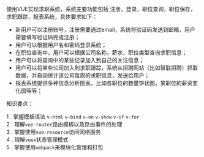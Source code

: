 使用VUE实现求职系统，系统主要功能包括 注册，登录，职位查询，职位保存，求职跟踪，报表系统，具体要求如下：

- 新用户可以注册账号，注册需要通过email，系统将验证码发送到邮箱，用户需要填写验证码完成注册；
- 用户可以根据用户名和密码登录系统；
- 在职位查询中，用户可以根据公司名称，薪水，职位类型查询求职信息；
- 用户可以将查询中的某些记录加入到自己的关注信息；
- 用户可以将某些公司加入到求职跟踪，系统从招聘网站（比如智联招聘）抓取数据，并自动统计该公司每周的求职信息，发送给用户；
- 报表系统提供多种信息分析图表，比如各职位的数量饼状图，某职位的薪资变化图等等；

知识要点：

1 . 掌握模板语法 `v-html`  `v-bind`  `v-on`  `v-show` `v-if`  `v-for`  
2 . 理解`vue-router`路由模板以及路由事件的处理  
3 . 掌握使用`vue-resource`访问网络服务  
4 . 理解`vuex`状态管理模式  
5 . 掌握使用`webpack`来模块化管理和打包  